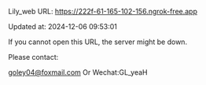 Lily_web URL: https://222f-61-165-102-156.ngrok-free.app

Updated at: 2024-12-06 09:53:01

If you cannot open this URL, the server might be down.

Please contact: 

goley04@foxmail.com Or Wechat:GL_yeaH